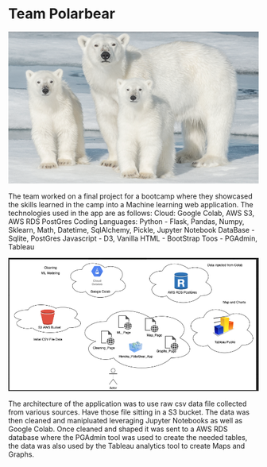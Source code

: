 # Team Polarbear

![](Images/pb1.png)

The team worked on a final project for a bootcamp where they showcased the skills learned in the camp into a Machine learning web application. The technologies used in the app are as follows:
Cloud: Google Colab, AWS S3, AWS RDS PostGres
Coding Languages: 
Python - Flask, Pandas, Numpy, Sklearn, Math, Datetime, SqlAlchemy, Pickle, Jupyter Notebook
DataBase - Sqlite, PostGres 
Javascript - D3, Vanilla
HTML - BootStrap
Toos - PGAdmin, Tableau 

![](Images/diagram.png)

The architecture of the application was to use raw csv data file collected from various sources. Have those file sitting in a 
S3 bucket. The data was then cleaned and manipluated leveraging Jupyter Notebooks as well as Google Colab. Once cleaned and shaped it was sent to a AWS RDS database where the PGAdmin tool was used to create the needed tables, the data was also used by
the Tableau analytics tool to create Maps and Graphs.

